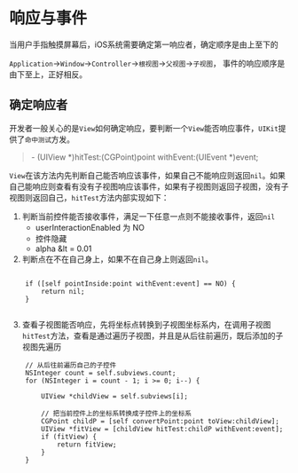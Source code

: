 # 响应与事件

当用户手指触摸屏幕后，iOS系统需要确定第一响应者，确定顺序是由上至下的

`Application`->`Window`->`Controller`->`根视图`->`父视图`->`子视图`，
事件的响应顺序是由下至上，正好相反。

## 确定响应者

开发者一般关心的是`View`如何确定响应，要判断一个`View`能否响应事件，`UIKit`提供了`命中测试`方发。

> \- (UIView *)hitTest:(CGPoint)point withEvent:(UIEvent *)event;

`View`在该方法内先判断自己能否响应该事件，如果自己不能响应则返回`nil`。如果自己能响应则查看有没有子视图响应该事件，如果有子视图则返回子视图，没有子视图则返回自己，`hitTest`方法内部实现如下：

1. 判断当前控件能否接收事件，满足一下任意一点则不能接收事件，返回`nil`
    - userInteractionEnabled 为 NO
    - 控件隐藏
    - alpha &lt = 0.01
2. 判断点在不在自己身上，如果不在自己身上则返回`nil`。

```objc

    if ([self pointInside:point withEvent:event] == NO) {
        return nil;
    }
    
```

3. 查看子视图能否响应，先将坐标点转换到子视图坐标系内，在调用子视图 `hitTest`方法，查看是通过遍历子视图，并且是从后往前遍历，既后添加的子视图先遍历

```objc
    // 从后往前遍历自己的子控件
    NSInteger count = self.subviews.count;
    for (NSInteger i = count - 1; i >= 0; i--) {
        
        UIView *childView = self.subviews[i];
        
        // 把当前控件上的坐标系转换成子控件上的坐标系
        CGPoint childP = [self convertPoint:point toView:childView];
        UIView *fitView = [childView hitTest:childP withEvent:event];
        if (fitView) {
            return fitView;
        }
    }
```